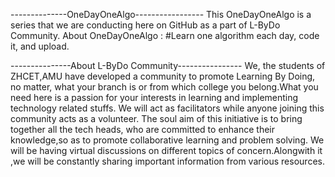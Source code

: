--------------OneDayOneAlgo-----------------
This OneDayOneAlgo is a series that we are conducting here on GitHub as a part of L-ByDo Community.
About OneDayOneAlgo : #Learn one algorithm each day, code it, and upload.

---------------About L-ByDo Community----------------
We, the students of ZHCET,AMU have developed a community to promote Learning By Doing, no matter, what your branch is or from which college you belong.What you need here is a passion for your interests in learning and implementing technology related stuffs.
We will act as facilitators while anyone joining this community acts as a volunteer. 
The soul aim of this initiative is to bring together all the tech heads, who are committed to enhance their knowledge,so as to promote collaborative learning and problem solving.
We will be having virtual discussions on different topics of concern.Alongwith it ,we will be constantly sharing important information from various resources.
